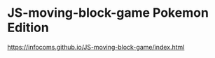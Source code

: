 # JS-moving-block-game Pokemon Edition


https://infocoms.github.io/JS-moving-block-game/index.html
